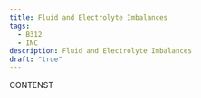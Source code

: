 ```yaml
---
title: Fluid and Electrolyte Imbalances
tags:
  - B312
  - INC
description: Fluid and Electrolyte Imbalances
draft: "true"
---
```

CONTENST